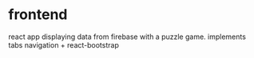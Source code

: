 # frontend
react app displaying data from firebase  with a puzzle game. implements tabs navigation + react-bootstrap
